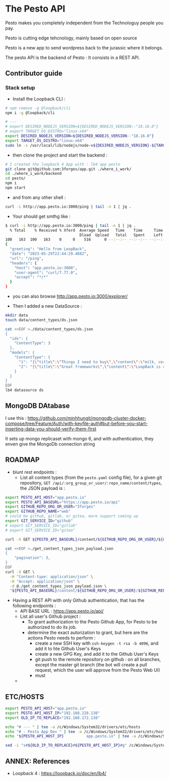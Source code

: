 # The Pesto API


Pesto makes you completely independent from the Technologuy people you pay.

Pesto is cutting edge tehcnology, mainly based on open source

Pesto is a new app to send wordpress back to the jurassic where it belongs.


The pesto API is the backend of Pesto : It consists in a REST API. 


## Contributor guide

### Stack setup

* Install the Loopback CLI : 

```bash
# npm remove -g @loopback/cli
npm i -g @loopback/cli

# ---
# export DESIRED_NODEJS_VERSION=${DESIRED_NODEJS_VERSION:-"18.16.0"}
# export TARGET_OS_DISTRO="linux-x64"
export DESIRED_NODEJS_VERSION=${DESIRED_NODEJS_VERSION:-"18.16.0"}
export TARGET_OS_DISTRO="linux-x64"
sudo ln -s /usr/local/lib/nodejs/node-v${DESIRED_NODEJS_VERSION}-${TARGET_OS_DISTRO}/lib/node_modules/@loopback/cli/bin/cli-main.js /usr/local/bin/lb4

```
* then clone the project and start the backend : 

```bash
# I created the loopback 4 App with : lb4 app pesto
git clone git@github.com:3forges/app.git ./where_i_work/
cd ./where_i_work/backend 
cd pesto/
npm i
npm start
```
* and from any other shell : 

```bash
curl -i http://app.pesto.io:3000/ping | tail -n 1 | jq .
```
* Your should get smthg like : 
```bash
$ curl -i http://app.pesto.io:3000/ping | tail -n 1 | jq .
  % Total    % Received % Xferd  Average Speed   Time    Time     Time  Current
                                 Dload  Upload   Total   Spent    Left  Speed
100   163  100   163    0     0    516      0 --:--:-- --:--:-- --:--:--   517
{
  "greeting": "Hello from LoopBack",
  "date": "2023-05-29T22:44:29.488Z",
  "url": "/ping",
  "headers": {
    "host": "app.pesto.io:3000",
    "user-agent": "curl/7.77.0",
    "accept": "*/*"
  }
}

```

* you can also browse http://app.pesto.io:3000/explorer/

* Then I added a new DataSource : 

```bash
mkdir data
touch data/content_types/ds.json

cat <<EOF >./data/content_types/ds.json
{
  "ids": {
    "ContentType": 3
  },
  "models": {
    "ContentType": {
      "1": "{\"title\":\"Things I need to buy\",\"content\":\"milk, cereal, and waffles\",\"id\":1}",
      "2": "{\"title\":\"Great frameworks\",\"content\":\"LoopBack is a great framework\",\"id\":2}"
    }
  }
}
EOF
lb4 datasource ds


```


## MongoDB DAtabase


I use this : https://github.com/minhhungit/mongodb-cluster-docker-compose/tree/Feature/Auth/with-keyfile-auth#but-before-you-start-inserting-data-you-should-verify-them-first

It sets up mongo replicaset with mongo 6, and with authentication, they enven give the MongoDb connection string
 
## ROADMAP

* blunt rest endpoints : 
  * List all content types (from the `pesto.yaml` config file), for a given git repository, `GET /api/:org_group_or_user/:repo_name/content/types`, the JSON payload is : 

```bash
export PESTO_API_HOST="app.pesto.io"
export PESTO_API_BASEURL="https://app.pesto.io/api"
export GITHUB_REPO_ORG_OR_USER="3forges"
export GITHUB_REPO_NAME="web"
# could be github, gitlab, or gitea, more support coming up
export GIT_SERVICE_ID="github"
# export GIT_SERVICE_ID="gitlab"
# export GIT_SERVICE_ID="gitea"

curl -X GET ${PESTO_API_BASEURL}/content/${GITHUB_REPO_ORG_OR_USER}/${GITHUB_REPO_NAME}/types?pagination=3

cat <<EOF >./get_content_types_json_payload.json
{
    "pagination": 3,
}
EOF
curl -X GET \
  -H "Content-type: application/json" \
  -H "Accept: application/json" \
  -d @./get_content_types_json_payload.json \
  "${PESTO_API_BASEURL}/content/${GITHUB_REPO_ORG_OR_USER}/${GITHUB_REPO_NAME}/types?pagination=3"

``` 


* Having a REST API with only Github authentication, that has the following endpoints : 
  * API BASE URL : https://app.pesto.io/api/
  * List all user's Github project : 
    * To grant authorization to the Pesto Github App, for Pesto to be authorized to do its job.
    * determine the exact autorization to grant, but here are the actions Pesto needs to perform : 
      * create a new SSH key with `ssh-keygen -t rsa -b 4096`, and add it to hte Github User's Keys
      * create a new GPG Key, and add it to the Github User's Keys 
      * git push to the remote repository on github : on all branches, except the master git branch (the bot will create a pull request, which the user will approve from the Pesto Web UI) 
      * must 
  * 

## ETC/HOSTS

```bash
export PESTO_API_HOST="app.pesto.io"
export PESTO_API_HOST_IP="192.168.228.138"
export OLD_IP_TO_REPLACE="192.168.172.138"

echo "# --- " | tee -a /c/Windows/System32/drivers/etc/hosts
echo "# - Pesto App Dev " | tee -a /c/Windows/System32/drivers/etc/hosts
echo "${PESTO_API_HOST_IP}          app.pesto.io" | tee -a /c/Windows/System32/drivers/etc/hosts

sed -i "s#${OLD_IP_TO_REPLACE}#${PESTO_API_HOST_IP}#g" /c/Windows/System32/drivers/etc/hosts

```

## ANNEX: References

* Loopback 4 : https://loopback.io/doc/en/lb4/
